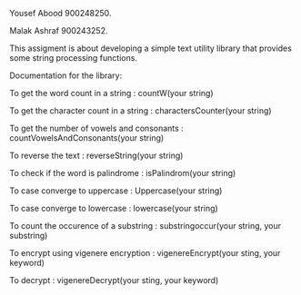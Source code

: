 Yousef Abood 900248250.  

Malak Ashraf 900243252.  


This assigment is about developing a simple text utility library that provides some string processing functions.  


Documentation for the library:  

To get the word count in a string : countW(your string)  
  
To get the character count in a string : charactersCounter(your string)  

To get the number of vowels and consonants : countVowelsAndConsonants(your string)  

To reverse the text : reverseString(your string)  

To check if the word is palindrome : isPalindrom(your string)  

To case converge to uppercase : Uppercase(your string)  

To case converge to lowercase : lowercase(your string)  

To count the occurence of a substring : substringoccur(your string, your substring)  

To encrypt using vigenere encryption : vigenereEncrypt(your sting, your keyword)  

To decrypt : vigenereDecrypt(your sting, your keyword)
